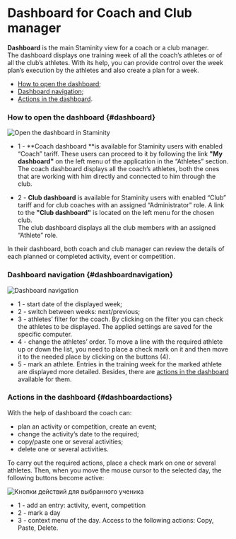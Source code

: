 # Dashboard for Coach and Club manager

**Dashboard** is the main Staminity view for a coach or a club manager.  
The dashboard displays one training week of all the coach’s athletes or of all the club’s athletes. With its help, you can provide control over the week plan’s execution by the athletes and also create a plan for a week.

* [How to open the dashboard](#dashboard);
* [Dashboard navigation](#dashboardnavigation);
* [Actions in the dashboard](#dashboardactions).

### How to open the dashboard {#dashboard}

![Open the dashboard in Staminity](https://264710.selcdn.ru/assets/images/_new/dashboard/dashboard-menu.png)

* 1 - **Coach dashboard **is available for Staminity users with enabled “Coach” tariff.  These users can proceed to it by following the link **"My dashboard"** on the left menu of the application in the “Athletes” section. The coach dashboard displays all the coach’s athletes, both the ones that are working with him directly and connected to him through the club.

* 2 - **Club dashboard** is available for Staminity users with enabled “Club” tariff and for club coaches with an assigned “Administrator” role. A link to the **"Club dashboard"** is located on the left menu for the chosen club.   
  The club dashboard displays all the club members with an assigned “Athlete” role.

In their dashboard, both coach and club manager can review the details of each planned or completed activity, event or competition.

### Dashboard navigation {#dashboardnavigation}

![Dashboard navigation](https://264710.selcdn.ru/assets/images/_new/dashboard/dashboard-navigation.png)

* 1 - start date of the displayed week;
* 2 - switch between weeks: next/previous;
* 3 - athletes’ filter for the coach. By clicking on the filter you can check the athletes to be displayed. The applied settings are saved for the specific computer. 
* 4 - change the athletes’ order. To move a line with the required athlete up or down the list, you need to place a check mark on it and then move it to the needed place by clicking on the buttons \(4\).
* 5 - mark an athlete. Entries in the training week for the marked athlete are displayed more detailed. Besides, there are [actions in the dashboard](#dashboardactions) available for them.

### Actions in the dashboard {#dashboardactions}

With the help of dashboard the coach can:

* plan an activity or competition, create an event;
* change the activity’s date to the required;
* copy/paste one or several activities;
* delete one or several activities.

To carry out the required actions, place a check mark on one or several athletes. Then, when you move the mouse cursor to the selected day, the following buttons become active:

![Кнопки действий для выбранного ученика](https://264710.selcdn.ru/assets/images/_new/dashboard/dashboard-buttons-2.png)

* 1 - add an entry: activity, event, competition
* 2 - mark a day
* 3 - context menu of the day. Access to the following actions: Copy, Paste, Delete.  




